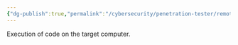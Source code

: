 ```yaml
---
{"dg-publish":true,"permalink":"/cybersecurity/penetration-tester/remote-code-execution/"}
---
```


Execution of code on the target computer.